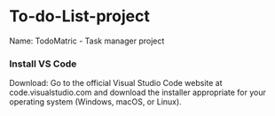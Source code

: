 # To-do-List-project
Name: TodoMatric - Task manager project
<h3>Install VS Code </h3>
Download: Go to the official Visual Studio Code website at code.visualstudio.com and download the installer appropriate for your operating system (Windows, macOS, or Linux).
